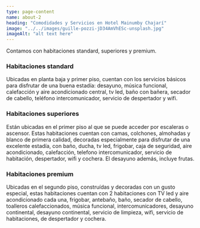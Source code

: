 ```yaml
---
type: page-content
name: about-2
heading: "Comodidades y Servicios en Hotel Mainumby Chajarí"
image: "../../images/guille-pozzi-jD34AmVhESc-unsplash.jpg"
imageAlt: "alt text here"
---
```

Contamos con habitaciones standard, superiores y premium.

### Habitaciones standard
Ubicadas en planta baja y primer piso, cuentan con los servicios básicos para disfrutar de una buena estadía: desayuno, música funcional, calefacción y aire acondicionado central, tv led, baño con bañera, secador de cabello, teléfono intercomunicador, servicio de despertador y wifi.

### Habitaciones superiores
Están ubicadas en el primer piso al que se puede acceder por escaleras o ascensor. Estas habitaciones cuentan con camas, colchones, almohadas y blanco de primera calidad, decoradas especialmente para disfrutar de una excelente estadía, con baño, ducha, tv led, frigobar, caja de seguridad, aire acondicionado, calefacción, telefono intercomunicador, servicio de habitación, despertador, wifi y cochera. El desayuno además, incluye frutas.

### Habitaciones premium
Ubicadas en el segundo piso, construídas y decoradas con un gusto especial, estas habitaciones cuentan con 2 habitaciones con TV led y aire acondicionado cada una, frigobar, antebaño, baño, secador de cabello, toalleros calefaccionados, música funcional, intercomunicadores, desayuno continental, desayuno continental, servicio de limpieza, wifi, servicio de habitaciones, de despertador y cochera.